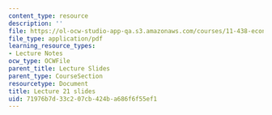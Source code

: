 ```yaml
---
content_type: resource
description: ''
file: https://ol-ocw-studio-app-qa.s3.amazonaws.com/courses/11-438-economic-development-planning-spring-2020/71976b7d33c207cb424ba686f6f55ef1_MIT11_438s20_lec21.pdf
file_type: application/pdf
learning_resource_types:
- Lecture Notes
ocw_type: OCWFile
parent_title: Lecture Slides
parent_type: CourseSection
resourcetype: Document
title: Lecture 21 slides
uid: 71976b7d-33c2-07cb-424b-a686f6f55ef1
---
```

